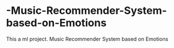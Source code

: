 # -Music-Recommender-System-based-on-Emotions
This a ml project. Music Recommender System based on Emotions
